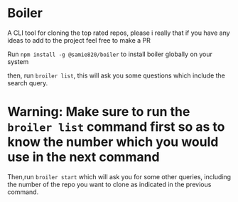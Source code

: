 # Boiler
A CLI tool for cloning the top rated repos, please i really that if you have any ideas to add to the project feel free to make a PR

Run `npm install -g @samie820/boiler` to install boiler globally on your system

then, run `broiler list`, this will ask you some questions which include the search query.

# Warning: Make sure to run the `broiler list` command first so as to know the number which you would use in the next command

Then,run `broiler start` which will ask you for some other queries, including the number of the repo you want to clone as indicated in the previous command.



